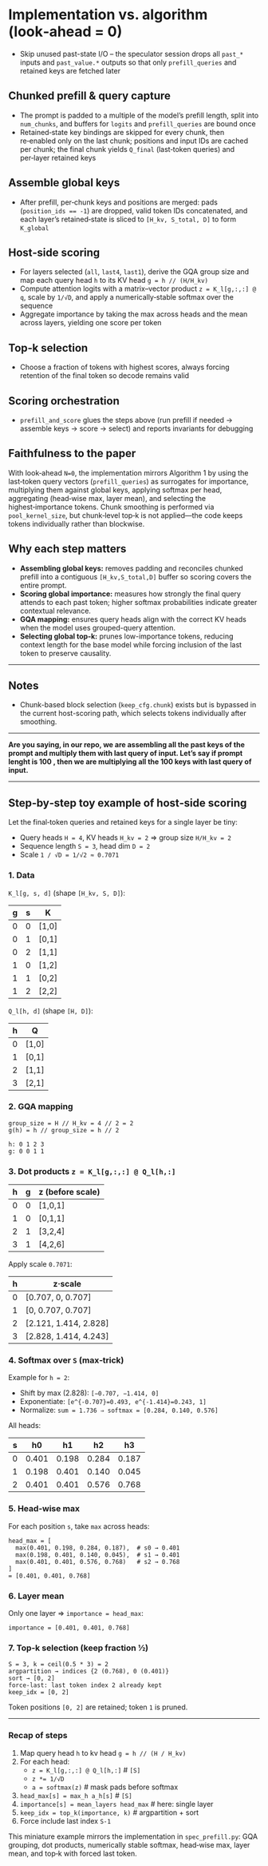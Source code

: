 # Implementation vs. algorithm (look‑ahead = 0)

- Skip unused past-state I/O – the speculator session drops all `past_*` inputs and `past_value.*` outputs so that only `prefill_queries` and retained keys are fetched later

## Chunked prefill & query capture

- The prompt is padded to a multiple of the model’s prefill length, split into `num_chunks`, and buffers for `logits` and `prefill_queries` are bound once
- Retained‑state key bindings are skipped for every chunk, then re‑enabled only on the last chunk; positions and input IDs are cached per chunk; the final chunk yields `Q_final` (last‑token queries) and per‑layer retained keys

## Assemble global keys

- After prefill, per‑chunk keys and positions are merged: pads (`position_ids == -1`) are dropped, valid token IDs concatenated, and each layer’s retained‑state is sliced to `[H_kv, S_total, D]` to form `K_global`

## Host‑side scoring

- For layers selected (`all`, `last4`, `last1`), derive the GQA group size and map each query head `h` to its KV head `g = h // (H/H_kv)`
- Compute attention logits with a matrix–vector product `z = K_l[g,:,:] @ q`, scale by `1/√D`, and apply a numerically‑stable softmax over the sequence
- Aggregate importance by taking the max across heads and the mean across layers, yielding one score per token

## Top‑k selection

- Choose a fraction of tokens with highest scores, always forcing retention of the final token so decode remains valid

## Scoring orchestration

- `prefill_and_score` glues the steps above (run prefill if needed → assemble keys → score → select) and reports invariants for debugging

## Faithfulness to the paper

With look‑ahead `N=0`, the implementation mirrors Algorithm 1 by using the last‑token query vectors (`prefill_queries`) as surrogates for importance, multiplying them against global keys, applying softmax per head, aggregating (head‑wise max, layer mean), and selecting the highest‑importance tokens. Chunk smoothing is performed via `pool_kernel_size`, but chunk‑level top‑k is not applied—the code keeps tokens individually rather than blockwise.

## Why each step matters

- **Assembling global keys:** removes padding and reconciles chunked prefill into a contiguous `[H_kv,S_total,D]` buffer so scoring covers the entire prompt.
- **Scoring global importance:** measures how strongly the final query attends to each past token; higher softmax probabilities indicate greater contextual relevance.
- **GQA mapping:** ensures query heads align with the correct KV heads when the model uses grouped-query attention.
- **Selecting global top‑k:** prunes low-importance tokens, reducing context length for the base model while forcing inclusion of the last token to preserve causality.

---

## Notes

- Chunk-based block selection (`keep_cfg.chunk`) exists but is bypassed in the current host-scoring path, which selects tokens individually after smoothing.

---

**Are you saying, in our repo, we are assembling all the past keys of the prompt and multiply them with last query of input. Let’s say if prompt lenght is 100 , then we are multiplying all the 100 keys with last query of input.**

---

## Step‑by‑step toy example of host‑side scoring

Let the final‑token queries and retained keys for a single layer be tiny:

- Query heads `H = 4`, KV heads `H_kv = 2` ⇒ group size `H/H_kv = 2`
- Sequence length `S = 3`, head dim `D = 2`
- Scale `1 / √D = 1/√2 ≈ 0.7071`

### 1. Data

`K_l[g, s, d]` (shape `[H_kv, S, D]`):

| g | s | K |
|---|---|---|
|0|0|[1,0]|
|0|1|[0,1]|
|0|2|[1,1]|
|1|0|[1,2]|
|1|1|[0,2]|
|1|2|[2,2]|

`Q_l[h, d]` (shape `[H, D]`):

| h | Q |
|---|---|
|0|[1,0]|
|1|[0,1]|
|2|[1,1]|
|3|[2,1]|

### 2. GQA mapping

```
group_size = H // H_kv = 4 // 2 = 2
g(h) = h // group_size = h // 2

h: 0 1 2 3
g: 0 0 1 1
```

### 3. Dot products `z = K_l[g,:,:] @ Q_l[h,:]`

| h | g | z (before scale) |
|---|---|------------------|
|0|0|[1,0,1]|
|1|0|[0,1,1]|
|2|1|[3,2,4]|
|3|1|[4,2,6]|

Apply scale `0.7071`:

| h | z·scale |
|---|---------|
|0|[0.707, 0, 0.707]|
|1|[0, 0.707, 0.707]|
|2|[2.121, 1.414, 2.828]|
|3|[2.828, 1.414, 4.243]|

### 4. Softmax over `S` (max‑trick)

Example for `h = 2`:

- Shift by max (2.828): `[−0.707, −1.414, 0]`
- Exponentiate: `[e^{-0.707}=0.493, e^{-1.414}=0.243, 1]`
- Normalize: `sum = 1.736 ⇒ softmax = [0.284, 0.140, 0.576]`

All heads:

| s | h0 | h1 | h2 | h3 |
|---|----|----|----|----|
|0|0.401|0.198|0.284|0.187|
|1|0.198|0.401|0.140|0.045|
|2|0.401|0.401|0.576|0.768|

### 5. Head‑wise max

For each position `s`, take `max` across heads:

```
head_max = [
  max(0.401, 0.198, 0.284, 0.187),  # s0 → 0.401
  max(0.198, 0.401, 0.140, 0.045),  # s1 → 0.401
  max(0.401, 0.401, 0.576, 0.768)   # s2 → 0.768
]
= [0.401, 0.401, 0.768]
```

### 6. Layer mean

Only one layer ⇒ `importance = head_max`:

```
importance = [0.401, 0.401, 0.768]
```

### 7. Top‑k selection (keep fraction ½)

```
S = 3, k = ceil(0.5 * 3) = 2
argpartition → indices {2 (0.768), 0 (0.401)}
sort → [0, 2]
force-last: last token index 2 already kept
keep_idx = [0, 2]
```

Token positions `[0, 2]` are retained; token `1` is pruned.

---

### Recap of steps

1. Map query head `h` to kv head `g = h // (H / H_kv)`
2. For each head:
   - `z = K_l[g,:,:] @ Q_l[h,:]`            # `[S]`
   - `z *= 1/√D`
   - `a = softmax(z)`                       # mask pads before softmax
3. `head_max[s] = max_h a_h[s]`             # `[S]`
4. `importance[s] = mean_layers head_max`   # here: single layer
5. `keep_idx = top_k(importance, k)`        # argpartition + sort
6. Force include last index `S-1`

This miniature example mirrors the implementation in `spec_prefill.py`: GQA grouping, dot products, numerically stable softmax, head‑wise max, layer mean, and top‑k with forced last token.
